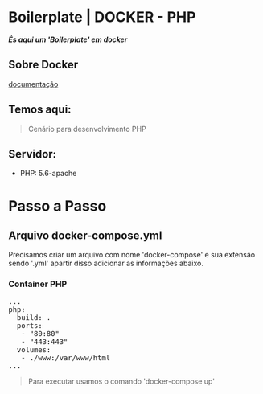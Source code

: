 # Boilerplate | DOCKER - PHP

**_És aqui um 'Boilerplate' em docker_**


<!-- [referencia](http://www.phprs.com.br/2016/05/criando-um-ambiente-de-desenvolvimento-php-com-docker-compose/) -->

## Sobre Docker
[documentação](https://docs.docker.com/)

## Temos aqui:
> Cenário para desenvolvimento PHP

## Servidor:
- PHP: 5.6-apache

# Passo a Passo

## Arquivo docker-compose.yml
Precisamos criar um arquivo com nome 'docker-compose' e sua extensão sendo '.yml'
apartir disso adicionar as informações abaixo.

### Container PHP
<pre>...
php:
  build: .
  ports:
   - "80:80"
   - "443:443"
  volumes:
   - ./www:/var/www/html
...</pre>

> Para executar usamos o comando 'docker-compose up'
